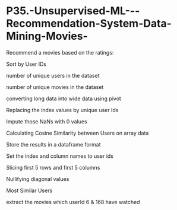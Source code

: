 # P35.-Unsupervised-ML---Recommendation-System-Data-Mining-Movies-

Recommend a movies based on the ratings:

Sort by User IDs

number of unique users in the dataset

number of unique movies in the dataset

converting long data into wide data using pivot

Replacing the index values by unique user Ids

Impute those NaNs with 0 values

Calculating Cosine Similarity between Users on array data

Store the results in a dataframe format

Set the index and column names to user ids 

Slicing first 5 rows and first 5 columns

Nullifying diagonal values

Most Similar Users

extract the movies which userId 6 & 168 have watched
